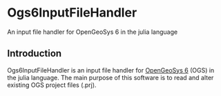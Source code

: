 # Ogs6InputFileHandler
An input file handler for OpenGeoSys 6 in the julia language


## Introduction

Ogs6InputFileHandler is an input file handler for [OpenGeoSys 6](https://www.https://www.opengeosys.org/) (OGS) in the julia language. The main purpose of this software is to read and alter existing OGS project files (.prj).
